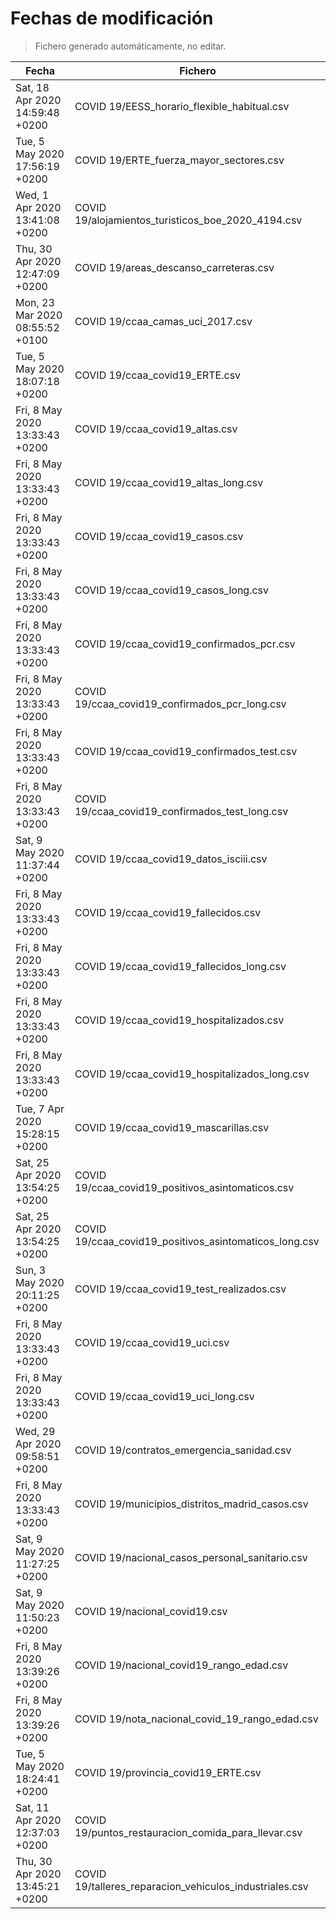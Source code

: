 # Fechas de modificación

> Fichero generado automáticamente, no editar.

| Fecha                           | Fichero                  |
|---------------------------------|--------------------------|
| Sat, 18 Apr 2020 14:59:48 +0200  | COVID 19/EESS_horario_flexible_habitual.csv |
| Tue, 5 May 2020 17:56:19 +0200  | COVID 19/ERTE_fuerza_mayor_sectores.csv |
| Wed, 1 Apr 2020 13:41:08 +0200  | COVID 19/alojamientos_turisticos_boe_2020_4194.csv |
| Thu, 30 Apr 2020 12:47:09 +0200  | COVID 19/areas_descanso_carreteras.csv |
| Mon, 23 Mar 2020 08:55:52 +0100  | COVID 19/ccaa_camas_uci_2017.csv |
| Tue, 5 May 2020 18:07:18 +0200  | COVID 19/ccaa_covid19_ERTE.csv |
| Fri, 8 May 2020 13:33:43 +0200  | COVID 19/ccaa_covid19_altas.csv |
| Fri, 8 May 2020 13:33:43 +0200  | COVID 19/ccaa_covid19_altas_long.csv |
| Fri, 8 May 2020 13:33:43 +0200  | COVID 19/ccaa_covid19_casos.csv |
| Fri, 8 May 2020 13:33:43 +0200  | COVID 19/ccaa_covid19_casos_long.csv |
| Fri, 8 May 2020 13:33:43 +0200  | COVID 19/ccaa_covid19_confirmados_pcr.csv |
| Fri, 8 May 2020 13:33:43 +0200  | COVID 19/ccaa_covid19_confirmados_pcr_long.csv |
| Fri, 8 May 2020 13:33:43 +0200  | COVID 19/ccaa_covid19_confirmados_test.csv |
| Fri, 8 May 2020 13:33:43 +0200  | COVID 19/ccaa_covid19_confirmados_test_long.csv |
| Sat, 9 May 2020 11:37:44 +0200  | COVID 19/ccaa_covid19_datos_isciii.csv |
| Fri, 8 May 2020 13:33:43 +0200  | COVID 19/ccaa_covid19_fallecidos.csv |
| Fri, 8 May 2020 13:33:43 +0200  | COVID 19/ccaa_covid19_fallecidos_long.csv |
| Fri, 8 May 2020 13:33:43 +0200  | COVID 19/ccaa_covid19_hospitalizados.csv |
| Fri, 8 May 2020 13:33:43 +0200  | COVID 19/ccaa_covid19_hospitalizados_long.csv |
| Tue, 7 Apr 2020 15:28:15 +0200  | COVID 19/ccaa_covid19_mascarillas.csv |
| Sat, 25 Apr 2020 13:54:25 +0200  | COVID 19/ccaa_covid19_positivos_asintomaticos.csv |
| Sat, 25 Apr 2020 13:54:25 +0200  | COVID 19/ccaa_covid19_positivos_asintomaticos_long.csv |
| Sun, 3 May 2020 20:11:25 +0200  | COVID 19/ccaa_covid19_test_realizados.csv |
| Fri, 8 May 2020 13:33:43 +0200  | COVID 19/ccaa_covid19_uci.csv |
| Fri, 8 May 2020 13:33:43 +0200  | COVID 19/ccaa_covid19_uci_long.csv |
| Wed, 29 Apr 2020 09:58:51 +0200  | COVID 19/contratos_emergencia_sanidad.csv |
| Fri, 8 May 2020 13:33:43 +0200  | COVID 19/municipios_distritos_madrid_casos.csv |
| Sat, 9 May 2020 11:27:25 +0200  | COVID 19/nacional_casos_personal_sanitario.csv |
| Sat, 9 May 2020 11:50:23 +0200  | COVID 19/nacional_covid19.csv |
| Fri, 8 May 2020 13:39:26 +0200  | COVID 19/nacional_covid19_rango_edad.csv |
| Fri, 8 May 2020 13:39:26 +0200  | COVID 19/nota_nacional_covid_19_rango_edad.csv |
| Tue, 5 May 2020 18:24:41 +0200  | COVID 19/provincia_covid19_ERTE.csv |
| Sat, 11 Apr 2020 12:37:03 +0200  | COVID 19/puntos_restauracion_comida_para_llevar.csv |
| Thu, 30 Apr 2020 13:45:21 +0200  | COVID 19/talleres_reparacion_vehiculos_industriales.csv |
